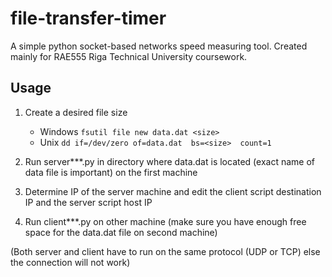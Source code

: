 # file-transfer-timer

A simple python socket-based networks speed measuring tool. Created mainly for RAE555 Riga Technical University coursework.

## Usage

1. Create a desired file size

    * Windows
    ```fsutil file new data.dat <size>```
    * Unix
    ```dd if=/dev/zero of=data.dat  bs=<size>  count=1```

2. Run server***.py in directory where data.dat is located (exact name of data file is important) on the first machine
3. Determine IP of the server machine and edit the client script destination IP and the server script host IP
4. Run client***.py on other machine (make sure you have enough free space for the data.dat file on second machine)

(Both server and client have to run on the same protocol (UDP or TCP) else the connection will not work)